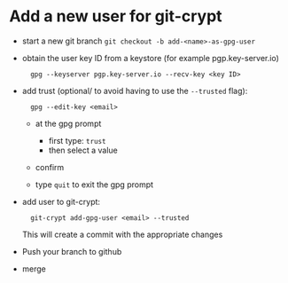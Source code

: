 # Add a new user for git-crypt
* start a new git branch `git checkout -b add-<name>-as-gpg-user`
* obtain the user key ID from a keystore (for example pgp.key-server.io)

        gpg --keyserver pgp.key-server.io --recv-key <key ID>
* add trust (optional/ to avoid having to use the `--trusted` flag):

        gpg --edit-key <email>
    - at the gpg prompt
        - first type: `trust`
        - then select a value

    - confirm
    - type `quit` to exit the gpg prompt
* add user to git-crypt:

        git-crypt add-gpg-user <email> --trusted

    This will create a commit with the appropriate changes

* Push your branch to github
* merge
